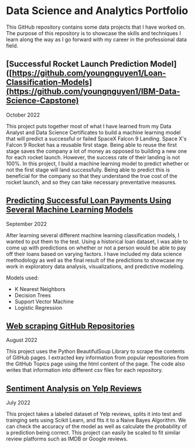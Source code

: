 # Data Science and Analytics Portfolio

This GitHub repository contains some data projects that I have worked on. The purpose of this repository is to showcase the skills and techniques I learn along the way as I go forward with my career in the professional data field.

## [Successful Rocket Launch Prediction Model]([https://github.com/youngnguyen1/Loan-Classification-Models](https://github.com/youngnguyen1/IBM-Data-Science-Capstone)

October 2022

This project puts together most of what I have learned from my Data Analyst and Data Science Certificates to build a machine learning model that will predict a successful or failed SpaceX Falcon 9 Landing. Space X's Falcon 9 Rocket has a reusable first stage. Being able to reuse the first stage saves the company a lot of money as opposed to building a new one for each rocket launch. However, the success rate of their landing is not 100%. In this project, I build a machine learning model to predict whether or not the first stage will land successfully. Being able to predict this is beneficial for the company so that they understand the true cost of the rocket launch, and so they can take necessary preventative measures.

## [Predicting Successful Loan Payments Using Several Machine Learning Models](https://github.com/youngnguyen1/Loan-Classification-Models)

September 2022

After learning several different machine learning classification models, I wanted to put them to the test. Using a historical loan dataset, I was able to come up with predictions on whether or not a person would be able to pay off their loans based on varying factors. I have included my data science methodology as well as the final result of the predictions to showcase my work in exploratory data analysis, visualizations, and predictive modeling.

Models used:

* K Nearest Neighbors
* Decision Trees
* Support Vector Machine
* Logistic Regression

## [Web scraping GitHub Repositories](https://github.com/youngnguyen1/web-scraping-github)

August 2022

This project uses the Python BeautifulSoup Library to scrape the contents of GitHub pages. I extracted key information from popular repositories from the GitHub Topics page using the html content of the page. The code also writes that information into different csv files for each repository.

## [Sentiment Analysis on Yelp Reviews](https://github.com/youngnguyen1/yelp-sentiment-analysis)


July 2022

This project takes a labeled dataset of Yelp reviews, splits it into test and trainging sets using Scikit Learn, and fits it to a Naive Bayes Algorithm. We can check the accuracy of the model as well as calculate the probability of a prediction being correct. This project can easily be scaled to fit similar review platforms such as IMDB or Google reviews.

